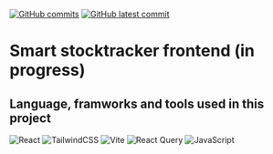 [![GitHub commits](https://badgen.net/github/commits/etiamsani/Live-stock-tracker-backend)](https://GitHub.com/EtiamSani/Live-stock-tracker-frontend/commit/)
[![GitHub latest commit](https://badgen.net/github/last-commit/EtiamSani/Live-stock-tracker-backend)](https://GitHub.com/EtiamSani/Live-stock-tracker-frontend/commit/)

# Smart stocktracker frontend (in progress)

## Language, framworks and tools used in this project 

![React](https://img.shields.io/badge/react-%2320232a.svg?style=for-the-badge&logo=react&logoColor=%2361DAFB)
![TailwindCSS](https://img.shields.io/badge/tailwindcss-%2338B2AC.svg?style=for-the-badge&logo=tailwind-css&logoColor=white)
![Vite](https://img.shields.io/badge/vite-%23646CFF.svg?style=for-the-badge&logo=vite&logoColor=white)
![React Query](https://img.shields.io/badge/-React%20Query-FF4154?style=for-the-badge&logo=react%20query&logoColor=white)
![JavaScript](https://img.shields.io/badge/javascript-%23323330.svg?style=for-the-badge&logo=javascript&logoColor=%23F7DF1E)





